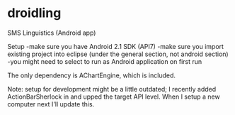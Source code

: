 droidling
=========

SMS Linguistics (Android app)

Setup
-make sure you have Android 2.1 SDK (API7)
-make sure you import existing project into eclipse (under the general section, not android section)
-you might need to select to run as Android application on first run

The only dependency is AChartEngine, which is included.

Note: setup for development might be a little outdated; I recently added ActionBarSherlock in and upped the target API level.  When I setup a new computer next I'll update this.